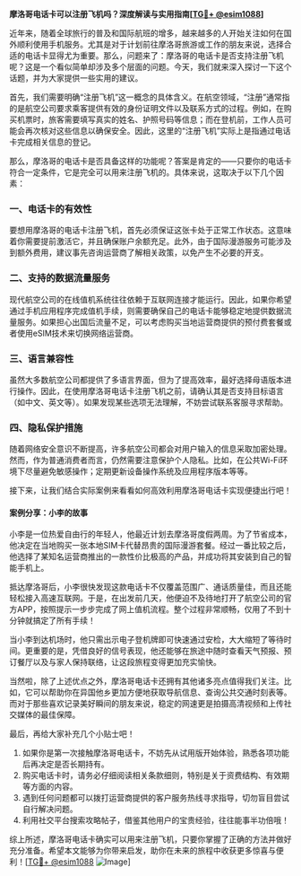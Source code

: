 **摩洛哥电话卡可以注册飞机吗？深度解读与实用指南[[TG💪+ @esim1088](https://t.me/s/esim1088)]**

近年来，随着全球旅行的普及和国际航班的增多，越来越多的人开始关注如何在国外顺利使用手机服务。尤其是对于计划前往摩洛哥旅游或工作的朋友来说，选择合适的电话卡显得尤为重要。那么，问题来了：摩洛哥的电话卡是否支持注册飞机呢？这是一个看似简单却涉及多个层面的问题。今天，我们就来深入探讨一下这个话题，并为大家提供一些实用的建议。

首先，我们需要明确“注册飞机”这一概念的具体含义。在航空领域，“注册”通常指的是航空公司要求乘客提供有效的身份证明文件以及联系方式的过程。例如，在购买机票时，旅客需要填写真实的姓名、护照号码等信息；而在登机前，工作人员可能会再次核对这些信息以确保安全。因此，这里的“注册飞机”实际上是指通过电话卡完成相关信息的登记。

那么，摩洛哥的电话卡是否具备这样的功能呢？答案是肯定的——只要你的电话卡符合一定条件，它是完全可以用来注册飞机的。具体来说，这取决于以下几个因素：

### 一、电话卡的有效性

要想用摩洛哥的电话卡注册飞机，首先必须保证这张卡处于正常工作状态。这意味着你需要提前激活它，并且确保账户余额充足。此外，由于国际漫游服务可能涉及到额外费用，建议事先咨询运营商了解相关政策，以免产生不必要的开支。

### 二、支持的数据流量服务

现代航空公司的在线值机系统往往依赖于互联网连接才能运行。因此，如果你希望通过手机应用程序完成值机手续，则需要确保自己的电话卡能够稳定地提供数据流量服务。如果担心出国后流量不足，可以考虑购买当地运营商提供的预付费套餐或者使用eSIM技术来切换网络运营商。

### 三、语言兼容性

虽然大多数航空公司都提供了多语言界面，但为了提高效率，最好选择母语版本进行操作。因此，在使用摩洛哥电话卡注册飞机之前，请确认其是否支持目标语言（如中文、英文等）。如果发现某些选项无法理解，不妨尝试联系客服寻求帮助。

### 四、隐私保护措施

随着网络安全意识不断提高，许多航空公司都会对用户输入的信息采取加密处理。然而，作为普通消费者而言，仍然需要注意保护个人隐私。比如，在公共Wi-Fi环境下尽量避免敏感操作；定期更新设备操作系统及应用程序版本等等。

接下来，让我们结合实际案例来看看如何高效利用摩洛哥电话卡实现便捷出行吧！

#### 案例分享：小李的故事

小李是一位热爱自由行的年轻人，他最近计划去摩洛哥度假两周。为了节省成本，他决定在当地购买一张本地SIM卡代替昂贵的国际漫游套餐。经过一番比较之后，他选择了某知名运营商推出的一款性价比极高的产品，并成功将其安装到自己的智能手机上。

抵达摩洛哥后，小李很快发现这款电话卡不仅覆盖范围广、通话质量佳，而且还能轻松接入高速互联网。于是，在出发前几天，他便迫不及待地打开了航空公司的官方APP，按照提示一步步完成了网上值机流程。整个过程非常顺畅，仅用了不到十分钟就搞定了所有手续！

当小李到达机场时，他只需出示电子登机牌即可快速通过安检，大大缩短了等待时间。更重要的是，凭借良好的信号表现，他还能够在旅途中随时查看天气预报、预订餐厅以及与家人保持联络，让这段旅程变得更加充实愉快。

当然啦，除了上述优点之外，摩洛哥电话卡还拥有其他诸多亮点值得我们关注。比如，它可以帮助你在异国他乡更加方便地获取导航信息、查询公共交通时刻表等。而对于那些喜欢记录美好瞬间的朋友来说，稳定的网速更是拍摄高清视频和上传社交媒体的最佳保障。

最后，再给大家补充几个小贴士吧！

1. 如果你是第一次接触摩洛哥电话卡，不妨先从试用版开始体验，熟悉各项功能后再决定是否长期持有。
2. 购买电话卡时，请务必仔细阅读相关条款细则，特别是关于资费结构、有效期等方面的内容。
3. 遇到任何问题都可以拨打运营商提供的客户服务热线寻求指导，切勿盲目尝试自行解决问题。
4. 利用社交平台搜索攻略帖子，借鉴其他用户的宝贵经验，往往能事半功倍哦！

综上所述，摩洛哥电话卡确实可以用来注册飞机，只要你掌握了正确的方法并做好充分准备。希望本文能够为你带来启发，助你在未来的旅程中收获更多惊喜与便利！[[TG💪+ @esim1088](https://t.me/s/esim1088) ![Image](https://i.postimg.cc/4NQfJmqS/Snipaste-2025-05-13-00-14-12.png)]